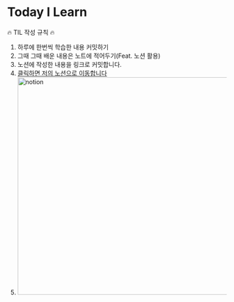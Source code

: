 # Today I Learn
 🔥 TIL 작성 규칙 🔥
 1. 하루에 한번씩 학습한 내용 커밋하기
 2. 그때 그때 배운 내용은 노트에 적어두기(Feat. 노션 활용)
 3. 노션에 작성한 내용을 링크로 커밋합니다.
 4. [클릭하면 저의 노션으로 이동합니다](https://www.notion.so/feelslikemmmm/Feelslikemmmm-8677dedf84354f64840e7ce9a74c68b9)
 5. <img width="1000" height="500" alt="notion" src="https://user-images.githubusercontent.com/67893516/93711327-50539380-fb88-11ea-94a0-3df5bcb515b3.png">

